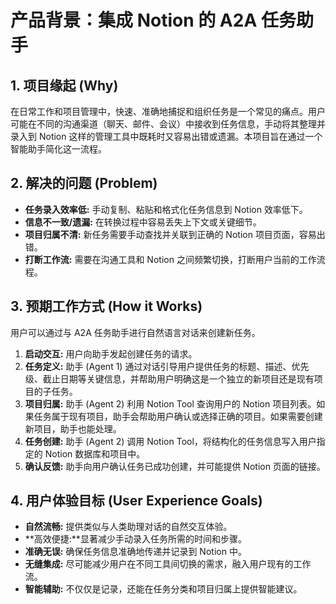 # 产品背景：集成 Notion 的 A2A 任务助手

## 1. 项目缘起 (Why)

在日常工作和项目管理中，快速、准确地捕捉和组织任务是一个常见的痛点。用户可能在不同的沟通渠道（聊天、邮件、会议）中接收到任务信息，手动将其整理并录入到 Notion 这样的管理工具中既耗时又容易出错或遗漏。本项目旨在通过一个智能助手简化这一流程。

## 2. 解决的问题 (Problem)

*   **任务录入效率低:** 手动复制、粘贴和格式化任务信息到 Notion 效率低下。
*   **信息不一致/遗漏:** 在转换过程中容易丢失上下文或关键细节。
*   **项目归属不清:** 新任务需要手动查找并关联到正确的 Notion 项目页面，容易出错。
*   **打断工作流:** 需要在沟通工具和 Notion 之间频繁切换，打断用户当前的工作流程。

## 3. 预期工作方式 (How it Works)

用户可以通过与 A2A 任务助手进行自然语言对话来创建新任务。

1.  **启动交互:** 用户向助手发起创建任务的请求。
2.  **任务定义:** 助手 (Agent 1) 通过对话引导用户提供任务的标题、描述、优先级、截止日期等关键信息，并帮助用户明确这是一个独立的新项目还是现有项目的子任务。
3.  **项目归属:** 助手 (Agent 2) 利用 Notion Tool 查询用户的 Notion 项目列表。如果任务属于现有项目，助手会帮助用户确认或选择正确的项目。如果需要创建新项目，助手也能处理。
4.  **任务创建:** 助手 (Agent 2) 调用 Notion Tool，将结构化的任务信息写入用户指定的 Notion 数据库和项目中。
5.  **确认反馈:** 助手向用户确认任务已成功创建，并可能提供 Notion 页面的链接。

## 4. 用户体验目标 (User Experience Goals)

*   **自然流畅:** 提供类似与人类助理对话的自然交互体验。
*   **高效便捷:**显著减少手动录入任务所需的时间和步骤。
*   **准确无误:** 确保任务信息准确地传递并记录到 Notion 中。
*   **无缝集成:** 尽可能减少用户在不同工具间切换的需求，融入用户现有的工作流。
*   **智能辅助:** 不仅仅是记录，还能在任务分类和项目归属上提供智能建议。

